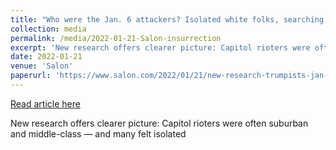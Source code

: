 ```yaml
---
title: "Who were the Jan. 6 attackers? Isolated white folks, searching for meaning — and enemies"
collection: media
permalink: /media/2022-01-21-Salon-insurrection
excerpt: 'New research offers clearer picture: Capitol rioters were often suburban and middle-class — and many felt isolated'
date: 2022-01-21
venue: 'Salon'
paperurl: 'https://www.salon.com/2022/01/21/new-research-trumpists-jan-6-loneliness-feeling-isolated-dems-non-whites-and-liberals/'
---
```


<a href='https://www.salon.com/2022/01/21/new-research-trumpists-jan-6-loneliness-feeling-isolated-dems-non-whites-and-liberals/'>Read article here</a>

New research offers clearer picture: Capitol rioters were often suburban and middle-class — and many felt isolated
